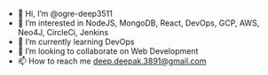 - 👋 Hi, I’m @ogre-deep3511
- 👀 I’m interested in NodeJS, MongoDB, React, DevOps, GCP, AWS, Neo4J, CircleCi, Jenkins
- 🌱 I’m currently learning DevOps
- 💞️ I’m looking to collaborate on Web Development
- 📫 How to reach me deep.deepak.3891@gmail.com

<!---
ogre-deep3511/ogre-deep3511 is a ✨ special ✨ repository because its `README.md` (this file) appears on your GitHub profile.
You can click the Preview link to take a look at your changes.
--->
